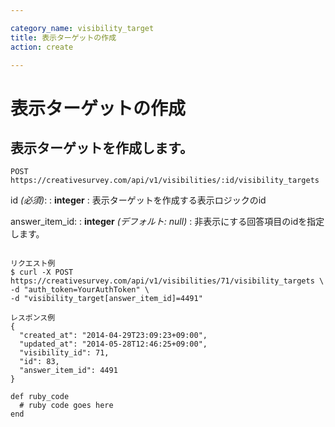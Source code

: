 ```yaml
---

category_name: visibility_target
title: 表示ターゲットの作成
action: create

---
```


# 表示ターゲットの作成

## 表示ターゲットを作成します。

`POST https://creativesurvey.com/api/v1/visibilities/:id/visibility_targets`

id _(必須)_:
: __integer__
: 表示ターゲットを作成する表示ロジックのid

answer_item_id:
: __integer__ _(デフォルト: null)_
: 非表示にする回答項目のidを指定します。

~~~

リクエスト例
$ curl -X POST https://creativesurvey.com/api/v1/visibilities/71/visibility_targets \
-d "auth_token=YourAuthToken" \
-d "visibility_target[answer_item_id]=4491"

レスポンス例
{
  "created_at": "2014-04-29T23:09:23+09:00",
  "updated_at": "2014-05-28T12:46:25+09:00",
  "visibility_id": 71,
  "id": 83,
  "answer_item_id": 4491
}

~~~

~~~
def ruby_code
  # ruby code goes here
end
~~~

